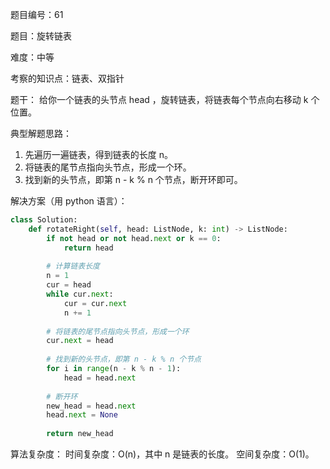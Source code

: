 题目编号：61

题目：旋转链表

难度：中等

考察的知识点：链表、双指针

题干：
给你一个链表的头节点 head ，旋转链表，将链表每个节点向右移动 k 个位置。

典型解题思路：
1. 先遍历一遍链表，得到链表的长度 n。
2. 将链表的尾节点指向头节点，形成一个环。
3. 找到新的头节点，即第 n - k % n 个节点，断开环即可。

解决方案（用 python 语言）：

```python
class Solution:
    def rotateRight(self, head: ListNode, k: int) -> ListNode:
        if not head or not head.next or k == 0:
            return head
        
        # 计算链表长度
        n = 1
        cur = head
        while cur.next:
            cur = cur.next
            n += 1
        
        # 将链表的尾节点指向头节点，形成一个环
        cur.next = head
        
        # 找到新的头节点，即第 n - k % n 个节点
        for i in range(n - k % n - 1):
            head = head.next
        
        # 断开环
        new_head = head.next
        head.next = None
        
        return new_head
```

算法复杂度：
时间复杂度：O(n)，其中 n 是链表的长度。
空间复杂度：O(1)。